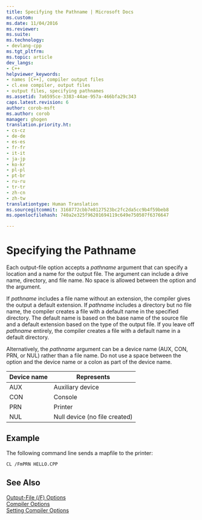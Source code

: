 ```yaml
---
title: Specifying the Pathname | Microsoft Docs
ms.custom: 
ms.date: 11/04/2016
ms.reviewer: 
ms.suite: 
ms.technology:
- devlang-cpp
ms.tgt_pltfrm: 
ms.topic: article
dev_langs:
- C++
helpviewer_keywords:
- names [C++], compiler output files
- cl.exe compiler, output files
- output files, specifying pathnames
ms.assetid: 7a6595ce-3383-44ae-957a-466bfa29c343
caps.latest.revision: 6
author: corob-msft
ms.author: corob
manager: ghogen
translation.priority.ht:
- cs-cz
- de-de
- es-es
- fr-fr
- it-it
- ja-jp
- ko-kr
- pl-pl
- pt-br
- ru-ru
- tr-tr
- zh-cn
- zh-tw
translationtype: Human Translation
ms.sourcegitcommit: 3168772cbb7e8127523bc2fc2da5cc9b4f59beb8
ms.openlocfilehash: 740a2e325f96201694119c649e750507f6376647

---
```

# Specifying the Pathname
Each output-file option accepts a *pathname* argument that can specify a location and a name for the output file. The argument can include a drive name, directory, and file name. No space is allowed between the option and the argument.  
  
 If *pathname* includes a file name without an extension, the compiler gives the output a default extension. If *pathname* includes a directory but no file name, the compiler creates a file with a default name in the specified directory. The default name is based on the base name of the source file and a default extension based on the type of the output file. If you leave off *pathname* entirely, the compiler creates a file with a default name in a default directory.  
  
 Alternatively, the *pathname* argument can be a device name (AUX, CON, PRN, or NUL) rather than a file name. Do not use a space between the option and the device name or a colon as part of the device name.  
  
|Device name|Represents|  
|-----------------|----------------|  
|AUX|Auxiliary device|  
|CON|Console|  
|PRN|Printer|  
|NUL|Null device (no file created)|  
  
## Example  
 The following command line sends a mapfile to the printer:  
  
```  
CL /FmPRN HELLO.CPP  
```  
  
## See Also  
 [Output-File (/F) Options](../../build/reference/output-file-f-options.md)   
 [Compiler Options](../../build/reference/compiler-options.md)   
 [Setting Compiler Options](../../build/reference/setting-compiler-options.md)


<!--HONumber=Jan17_HO2-->


